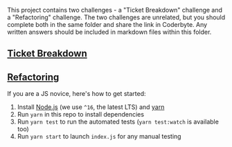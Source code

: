 This project contains two challenges - a "Ticket Breakdown" challenge and a "Refactoring" challenge. The two challenges are unrelated, but you should complete both in the same folder and share the link in Coderbyte. Any written answers should be included in markdown files within this folder.

## [Ticket Breakdown](Ticket_Breakdown.md)

## [Refactoring](Refactoring.md)

If you are a JS novice, here's how to get started:

1. Install [Node.js](https://nodejs.org/en/download/) (we use `^16`, the latest LTS) and [yarn](https://www.digitalocean.com/community/tutorials/how-to-install-and-use-the-yarn-package-manager-for-node-js)
2. Run `yarn` in this repo to install dependencies
3. Run `yarn test` to run the automated tests (`yarn test:watch` is available too)
4. Run `yarn start` to launch `index.js` for any manual testing
